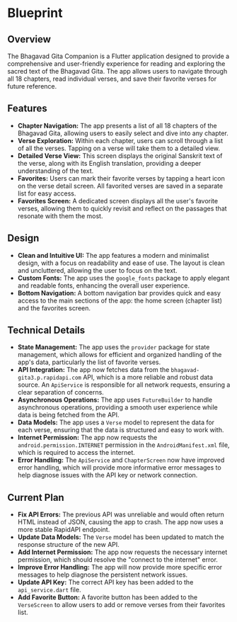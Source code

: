 # Blueprint

## Overview

The Bhagavad Gita Companion is a Flutter application designed to provide a comprehensive and user-friendly experience for reading and exploring the sacred text of the Bhagavad Gita. The app allows users to navigate through all 18 chapters, read individual verses, and save their favorite verses for future reference.

## Features

*   **Chapter Navigation:** The app presents a list of all 18 chapters of the Bhagavad Gita, allowing users to easily select and dive into any chapter.
*   **Verse Exploration:** Within each chapter, users can scroll through a list of all the verses. Tapping on a verse will take them to a detailed view.
*   **Detailed Verse View:** This screen displays the original Sanskrit text of the verse, along with its English translation, providing a deeper understanding of the text.
*   **Favorites:** Users can mark their favorite verses by tapping a heart icon on the verse detail screen. All favorited verses are saved in a separate list for easy access.
*   **Favorites Screen:** A dedicated screen displays all the user's favorite verses, allowing them to quickly revisit and reflect on the passages that resonate with them the most.

## Design

*   **Clean and Intuitive UI:** The app features a modern and minimalist design, with a focus on readability and ease of use. The layout is clean and uncluttered, allowing the user to focus on the text.
*   **Custom Fonts:** The app uses the `google_fonts` package to apply elegant and readable fonts, enhancing the overall user experience.
*   **Bottom Navigation:** A bottom navigation bar provides quick and easy access to the main sections of the app: the home screen (chapter list) and the favorites screen.

## Technical Details

*   **State Management:** The app uses the `provider` package for state management, which allows for efficient and organized handling of the app's data, particularly the list of favorite verses.
*   **API Integration:** The app now fetches data from the `bhagavad-gita3.p.rapidapi.com` API, which is a more reliable and robust data source. An `ApiService` is responsible for all network requests, ensuring a clear separation of concerns.
*   **Asynchronous Operations:** The app uses `FutureBuilder` to handle asynchronous operations, providing a smooth user experience while data is being fetched from the API.
*   **Data Models:** The app uses a `Verse` model to represent the data for each verse, ensuring that the data is structured and easy to work with.
*   **Internet Permission:** The app now requests the `android.permission.INTERNET` permission in the `AndroidManifest.xml` file, which is required to access the internet.
*   **Error Handling:** The `ApiService` and `ChapterScreen` now have improved error handling, which will provide more informative error messages to help diagnose issues with the API key or network connection.

## Current Plan

*   **Fix API Errors:** The previous API was unreliable and would often return HTML instead of JSON, causing the app to crash. The app now uses a more stable RapidAPI endpoint.
*   **Update Data Models:** The `Verse` model has been updated to match the response structure of the new API.
*   **Add Internet Permission:** The app now requests the necessary internet permission, which should resolve the "connect to the internet" error.
*   **Improve Error Handling:** The app will now provide more specific error messages to help diagnose the persistent network issues.
*   **Update API Key:** The correct API key has been added to the `api_service.dart` file.
*   **Add Favorite Button:** A favorite button has been added to the `VerseScreen` to allow users to add or remove verses from their favorites list.